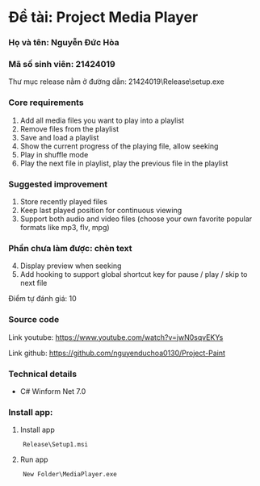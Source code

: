 # Đề tài: Project Media Player
### Họ và tên: Nguyễn Đức Hòa
### Mã số sinh viên: 21424019
Thư mục release nằm ở đường dẫn: 21424019\Release\setup.exe

### Core requirements
1. Add all media files you want to play into a playlist
2. Remove files from the playlist
3. Save and load a playlist
4. Show the current progress of the playing file, allow seeking
5. Play in shuffle mode
6. Play the next file in playlist, play the previous file in the playlist

### Suggested improvement
1. Store recently played files
2. Keep last played position for continuous viewing
3. Support both audio and video files (choose your own favorite popular formats like mp3, flv, mpg)

### Phần chưa làm được: chèn text
4. Display preview when seeking
5. Add hooking to support global shortcut key for pause / play / skip to next file

Điểm tự đánh giá: 10

### Source code
Link youtube: https://www.youtube.com/watch?v=jwN0sqvEKYs

Link github: https://github.com/nguyenduchoa0130/Project-Paint

### Technical details
- C# Winform Net 7.0
### Install app:
1. Install app
```
    Release\Setup1.msi
```

2. Run app
```
    New Folder\MediaPlayer.exe
```
